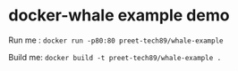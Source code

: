 # docker-whale example demo

Run me : `docker run -p80:80 preet-tech89/whale-example`

Build me: `docker build -t preet-tech89/whale-example .`
